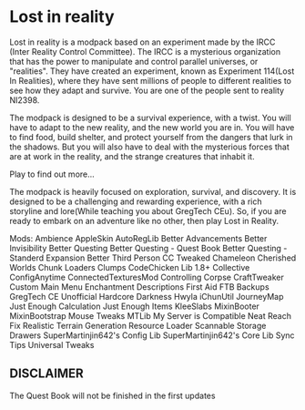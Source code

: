 # Lost in reality

Lost in reality is a modpack based on an experiment made by the IRCC (Inter Reality Control Committee). The IRCC is a mysterious organization that has the power to manipulate and control parallel universes, or "realities". They have created an experiment, known as Experiment 114(Lost In Realities), where they have sent millions of people to different realities to see how they adapt and survive. You are one of the people sent to reality NI2398.

The modpack is designed to be a survival experience, with a twist. You will have to adapt to the new reality, and the new world you are in. You will have to find food, build shelter, and protect yourself from the dangers that lurk in the shadows. But you will also have to deal with the mysterious forces that are at work in the reality, and the strange creatures that inhabit it.

Play to find out more...

The modpack is heavily focused on exploration, survival, and discovery. It is designed to be a challenging and rewarding experience, with a rich storyline and lore(While teaching you about GregTech CEu). So, if you are ready to embark on an adventure like no other, then play Lost in Reality.


Mods:
Ambience
AppleSkin
AutoRegLib
Better Advancements
Better Invisibility
Better Questing
Better Questing - Quest Book
Better Questing - Standerd Expansion
Better Third Person
CC Tweaked
Chameleon
Cherished Worlds
Chunk Loaders
Clumps
CodeChicken Lib 1.8+
Collective
ConfigAnytime
ConnectedTexturesMod
Controlling
Corpse
CraftTweaker
Custom Main Menu
Enchantment Descriptions
First Aid
FTB Backups
GregTech CE Unofficial
Hardcore Darkness
Hwyla
iChunUtil
JourneyMap
Just Enough Calculation
Just Enough Items
KleeSlabs
MixinBooter
MixinBootstrap
Mouse Tweaks
MTLib
My Server is Compatible
Neat
Reach Fix
Realistic Terrain Generation
Resource Loader
Scannable
Storage Drawers
SuperMartinjin642's Config Lib
SuperMartinjin642's Core Lib
Sync
Tips
Universal Tweaks

## DISCLAIMER
The Quest Book will not be finished in the first updates
